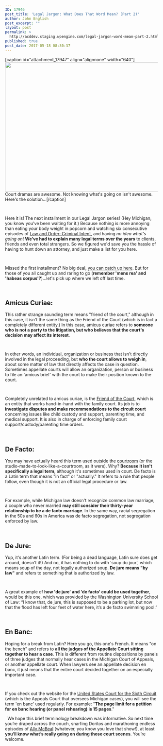 ```yaml
---
ID: 17946
post_title: 'Legal Jargon: What Does That Word Mean? (Part 2)'
author: John English
post_excerpt: ""
layout: post
permalink: >
  http://acddev.staging.wpengine.com/legal-jargon-word-mean-part-2.html
published: true
post_date: 2017-05-18 08:30:37
---
```

[caption id="attachment_17947" align="alignnone" width="640"]<img class="size-full wp-image-17947" src="http://acddev.staging.wpengine.com/wp-content/uploads/2017/05/us-supreme-court-building-2225765_640.jpg" alt="" width="640" height="426" /> Court dramas are awesome. Not knowing what's going on isn't awesome. Here's the solution...[/caption]

&nbsp;

<span style="font-weight: 400;">Here it is! The next installment in our Legal Jargon series! (Hey Michigan, you know you've been waiting for it.) Because nothing is more annoying than eating your body weight in popcorn and watching six consecutive episodes of </span><a href="http://www.imdb.com/title/tt0275140/" target="_blank" rel="noopener noreferrer"><span style="font-weight: 400;">Law and Order: Criminal Intent</span></a><span style="font-weight: 400;">, and having </span><i><span style="font-weight: 400;">no idea what's going on</span></i><span style="font-weight: 400;">! </span><b>We've had to explain many legal terms over the years</b><span style="font-weight: 400;"> to clients, friends and even total strangers. So we figured we'd save you the hassle of having to hunt down an attorney, and just make a list for you here.</span>

&nbsp;

<span style="font-weight: 400;">Missed the first installment? No big deal, </span><a href="http://acddev.staging.wpengine.com/legal-jargon-word-mean-part-1.html" target="_blank" rel="noopener noreferrer"><span style="font-weight: 400;">you can catch up here</span></a><span style="font-weight: 400;">. But for those of you all caught up and raring to go (</span><b>remember 'mens rea' and 'habeas corpus'?</b><span style="font-weight: 400;">)...let's pick up where we left off last time.</span>

&nbsp;
<h2><b>Amicus Curiae:</b></h2>
<span style="font-weight: 400;">This rather strange sounding term means "friend of the court," although in this case, it isn't the same thing as the Friend of the Court (which is in fact a completely different entity.) In this case, amicus curiae refers to </span><b>someone who is not a party to the litigation, but who believes that the court's decision may affect its interest</b><span style="font-weight: 400;">. </span>

&nbsp;

<span style="font-weight: 400;">In other words, an individual, organization or business that isn't directly involved in the legal proceeding, but </span><b>who the court allows to weigh in</b><span style="font-weight: 400;">, about some matter of law that directly affects the case in question. Sometimes appellate courts will allow an organization, person or business to file an 'amicus brief' with the court to make their position known to the court. </span>

&nbsp;

<span style="font-weight: 400;">Completely unrelated to amicus curiae, is the </span><a href="http://oaklandcountyfamilylaw.com/friend-of-the-court-information.html" target="_blank" rel="noopener noreferrer"><span style="font-weight: 400;">Friend of the Court</span></a><span style="font-weight: 400;">, which is an entity that works hand-in-hand with the family court. Its job is to </span><b>investigate disputes and make recommendations to the circuit court</b><span style="font-weight: 400;"> concerning issues like child custody and support, parenting time, and medical support. It is also in charge of enforcing family court support/custody/parenting time orders.</span>

&nbsp;
<h2><b>De Facto:</b></h2>
<span style="font-weight: 400;">You may have actually heard this term used outside the </span><a href="http://acddev.staging.wpengine.com/trial-attorneys.html" target="_blank" rel="noopener noreferrer"><span style="font-weight: 400;">courtroom</span></a><span style="font-weight: 400;"> (or the studio-made-to-look-like-a-courtroom, as it were). Why? </span><b>Because it isn't specifically a legal term</b><span style="font-weight: 400;">, although it's sometimes used in court. De facto is a Latin term that means "in fact" or "actually." It refers to a rule that people follow, even though it is not an official legal procedure or law.</span>

&nbsp;

<span style="font-weight: 400;">For example, while Michigan law doesn't recognize common law marriage, a couple who never married </span><b>may still consider their thirty-year relationship to be a de facto marriage</b><span style="font-weight: 400;">. In the same way, racial segregation in the 50s and 60s in America was de facto segregation, not segregation enforced by law. </span>

&nbsp;
<h2><b>De Jure:</b></h2>
<span style="font-weight: 400;">Yup, it's another Latin term. (For being a dead language, Latin sure does get around, doesn't it!) And no, it has nothing to do with 'soup du jour', which means soup of the day, not legally authorized soup. </span><b>De jure means "by law"</b><span style="font-weight: 400;"> and refers to something that is authorized by law.</span>

&nbsp;

<span style="font-weight: 400;">A great example of </span><b>how 'de jure' and 'de facto' could be used together</b><span style="font-weight: 400;">, would be this one, which was provided by the Washington University School of Law: “I know that, de jure, this is supposed to be a parking lot, but now that the flood has left four feet of water here, it’s a de facto swimming pool.”</span>

&nbsp;
<h2><b>En Banc:</b></h2>
<span style="font-weight: 400;">Hoping for a break from Latin? Here you go, this one's French. It means "on the bench" and refers to </span><b>all the judges of the Appellate Court sitting together to hear a case</b><span style="font-weight: 400;">. This is different from routine dispositions by panels of three judges that normally hear cases in the Michigan Court of Appeals, or another appellate court. When lawyers see an appellate decision en banc, it just means that the entire court decided together on an especially important case. </span>

&nbsp;

<span style="font-weight: 400;">If you check out the website for the </span><a href="http://www.ca6.uscourts.gov/" target="_blank" rel="noopener noreferrer"><span style="font-weight: 400;">United States Court for the Sixth Circuit</span></a><span style="font-weight: 400;"> (which is the Appeals Court that oversees Michigan cases), you will see the term 'en banc' used regularly. For example: "</span><b>The page limit for a petition for en banc hearing (or panel rehearing) is 15 pages</b><span style="font-weight: 400;">."</span>

&nbsp;
<span style="font-weight: 400;">We hope this brief terminology breakdown was informative. So next time you’re draped across the couch, snarfing Doritos and marathoning endless episodes of </span><a href="http://www.imdb.com/title/tt0118254/" target="_blank" rel="noopener noreferrer"><span style="font-weight: 400;">Ally McBeal</span></a><span style="font-weight: 400;"> (whatever, you know you love that show!), at least </span><b>you’ll know what’s really going on during those court scenes</b><span style="font-weight: 400;">. You’re welcome.</span>